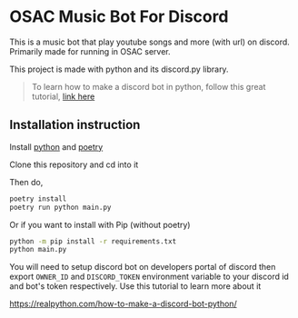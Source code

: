 # OSAC Music Bot For Discord

This is a music bot that play youtube songs and more (with url) on discord. Primarily made for running in OSAC server.

This project is made with python and its discord.py library.

> To learn how to make a discord bot in python, follow this great tutorial, [link here](https://realpython.com/how-to-make-a-discord-bot-python/)

## Installation instruction
Install [python](https://python.org/downloads) and [poetry](https://python-poetry.org/docs/#installation)

Clone this repository and cd into it

Then do,
```bash
poetry install
poetry run python main.py
```

Or if you want to install with Pip (without poetry)

```bash
python -m pip install -r requirements.txt
python main.py
```

You will need to setup discord bot on developers portal of discord then export `OWNER_ID` and `DISCORD_TOKEN` environment variable to your discord id and bot's token respectively.
Use this tutorial to learn more about it

https://realpython.com/how-to-make-a-discord-bot-python/
